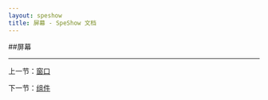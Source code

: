 ```yaml
---
layout: speshow
title: 屏幕 - SpeShow 文档
---
```


##屏幕

***********************************************************************

上一节：[窗口](window.html)

下一节：[组件](component.html)
